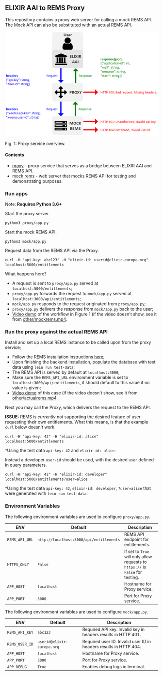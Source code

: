## ELIXIR AAI to REMS Proxy


This repository contains a proxy web server for calling a mock REMS API. The Mock API can also be substituted with an actual REMS API.

![image](other/elixir-rems-proxy-2.png)

Fig. 1: Proxy service overview.

#### Contents
* [proxy](proxy) - proxy service that serves as a bridge between ELIXIR AAI and REMS API.
* [mock rems](mock) - web server that mocks REMS API for testing and demonstrating purposes.

### Run apps

Note: **Requires Python 3.6+**

Start the proxy server.
```
python3 proxy/app.py
```
Start the mock REMS API.
```
python3 mock/app.py
```
Request data from the REMS API via the Proxy.
```
curl -H "api-key: abc123" -H "elixir-id: userid@elixir-europe.org" localhost:5000/entitlements
```
What happens here?
* A request is sent to `proxy/app.py` served at `localhost:5000/entitlements`;
* `proxy/app.py` forwards the request to `mock/app.py` served at `localhost:3000/api/entitlements`;
* `mock/app.py` responds to the request originated from `proxy/app.py`;
* `proxy/app.py` delivers the response from `mock/app.py` back to the user;
* [Video demo](https://puu.sh/BiSMr/ffeb09a9de.mp4) of the workflow in Figure 1  (if the video doesn't show, see it from [other/mockrems.mp4](other/mockrems.mp4).

### Run the proxy against the actual REMS API

Install and set up a local REMS instance to be called upon from the proxy service;
* Follow the REMS installation instructions [here](https://github.com/CSCfi/rems);
* Upon finishing the backend installation, populate the database with test data using `lein run test-data`;
* The REMS API is served by default at `localhost:3000`;
* Make sure the `REMS_API_URL` environment variable is set to `localhost:3000/api/entitlements`, it should default to this value if no value is given;
* [Video demo](https://puu.sh/BiVts/23c789131d.mp4) of this case (if the video doesn't show, see it from [other/actualrems.mp4](other/actualrems.mp4).

Next you may call the Proxy, which delivers the request to the REMS API.

**ISSUE:** REMS is _currently_ not supporting the desired feature of user requesting their own entitlements. What this means, is that the example `curl` below doesn't work.
```
curl -H "api-key: 42" -H "elixir-id: alice" localhost:5000/entitlements
```
^Using the test data `api-key: 42` and `elixir-id: alice`.

Instead a developer `user-id` should be used, with the desired `user` defined in query parameters.
```
curl -H "api-key: 42" -H "elixir-id: developer" localhost:5000/entitlements?user=alice
```
^Using the test data `api-key: 42`, `elixir-id: developer`, `?user=alice` that were generated with `lein run test-data`.

### Environment Variables
The following environment variables are used to configure `proxy/app.py`.

| ENV | Default | Description |
| --- | --- | --- |
| `REMS_API_URL` | `http://localhost:3000/api/entitlements` | REMS API endpoint for entitlements. |
| `HTTPS_ONLY` | `False` | If set to `True` will only allow requests to `https://` is `False` for testing. |
| `APP_HOST` | `localhost` | Hostname for Proxy service. |
| `APP_PORT` | `5000` | Port for Proxy service. |

The following environment variables are used to configure `mock/app.py`.

| ENV | Default | Description |
| --- | --- | --- |
| `REMS_API_KEY` | `abc123` | Required API key. Invalid key in headers results in HTTP 401. |
| `REMS_USER_ID` | `userid@elixir-europe.org` | Required user ID. Invalid user ID in headers results in HTTP 404. |
| `APP_HOST` | `localhost` | Hostname for Proxy service. |
| `APP_PORT` | `3000` | Port for Proxy service. |
| `APP_DEBUG` | `True` | Enables debug logs in terminal. |
